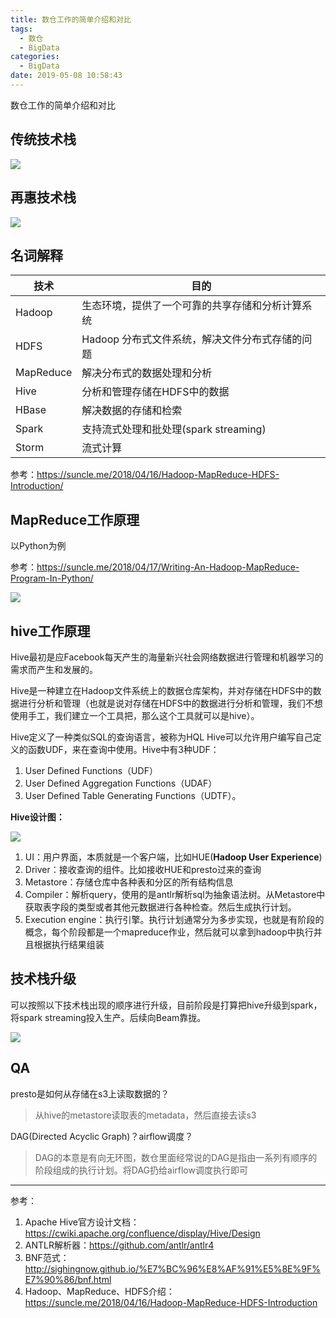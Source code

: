 ```yaml
---
title: 数仓工作的简单介绍和对比
tags:
  - 数仓
  - BigData
categories:
  - BigData
date: 2019-05-08 10:58:43
---
```



数仓工作的简单介绍和对比

## 传统技术栈

![](https://ws4.sinaimg.cn/large/006tNc79gy1g2sxz45bbcj31400u0kjl.jpg)

## 再惠技术栈

![](https://ws3.sinaimg.cn/large/006tNc79gy1g2sxywkb6fj31400u0npd.jpg)

<!--more-->

## 名词解释

| 技术      | 目的                                             |
| --------- | ------------------------------------------------ |
| Hadoop    | 生态环境，提供了一个可靠的共享存储和分析计算系统 |
| HDFS      | Hadoop 分布式文件系统，解决文件分布式存储的问题  |
| MapReduce | 解决分布式的数据处理和分析                       |
| Hive      | 分析和管理存储在HDFS中的数据                     |
| HBase     | 解决数据的存储和检索                             |
| Spark     | 支持流式处理和批处理(spark streaming)            |
| Storm     | 流式计算                                         |

参考：https://suncle.me/2018/04/16/Hadoop-MapReduce-HDFS-Introduction/

## MapReduce工作原理

以Python为例

参考：https://suncle.me/2018/04/17/Writing-An-Hadoop-MapReduce-Program-In-Python/

![](https://cdn.guru99.com/images/Big_Data/061114_0930_Introductio1.png)

## hive工作原理

Hive最初是应Facebook每天产生的海量新兴社会网络数据进行管理和机器学习的需求而产生和发展的。

Hive是一种建立在Hadoop文件系统上的数据仓库架构，并对存储在HDFS中的数据进行分析和管理（也就是说对存储在HDFS中的数据进行分析和管理，我们不想使用手工，我们建立一个工具把，那么这个工具就可以是hive）。

Hive定义了一种类似SQL的查询语言，被称为HQL
Hive可以允许用户编写自己定义的函数UDF，来在查询中使用。Hive中有3种UDF：

1. User Defined Functions（UDF）
2. User Defined Aggregation Functions（UDAF）
3. User Defined Table Generating Functions（UDTF）。

**Hive设计图：**

![](https://cwiki.apache.org/confluence/download/attachments/27362072/system_architecture.png?version=1&modificationDate=1414560669000&api=v2)

1. UI：用户界面，本质就是一个客户端，比如HUE(**Hadoop User Experience**)
2. Driver：接收查询的组件。比如接收HUE和presto过来的查询
3. Metastore：存储仓库中各种表和分区的所有结构信息
4. Compiler：解析query，使用的是antlr解析sql为抽象语法树。从Metastore中获取表字段的类型或者其他元数据进行各种检查。然后生成执行计划。
5. Execution engine：执行引擎。执行计划通常分为多步实现，也就是有阶段的概念，每个阶段都是一个mapreduce作业，然后就可以拿到hadoop中执行并且根据执行结果组装

## 技术栈升级

可以按照以下技术栈出现的顺序进行升级，目前阶段是打算把hive升级到spark，将spark streaming投入生产。后续向Beam靠拢。

![](https://ws2.sinaimg.cn/large/006tNc79gy1g2tpsxwqhuj30xc0kmweu.jpg)

## QA

presto是如何从存储在s3上读取数据的？

> 从hive的metastore读取表的metadata，然后直接去读s3

DAG(Directed Acyclic Graph)？airflow调度？

> DAG的本意是有向无环图，数仓里面经常说的DAG是指由一系列有顺序的阶段组成的执行计划。将DAG扔给airflow调度执行即可

---

参考：

1. Apache Hive官方设计文档： https://cwiki.apache.org/confluence/display/Hive/Design
2. ANTLR解析器：https://github.com/antlr/antlr4
3. BNF范式：http://sighingnow.github.io/%E7%BC%96%E8%AF%91%E5%8E%9F%E7%90%86/bnf.html
4. Hadoop、MapReduce、HDFS介绍：https://suncle.me/2018/04/16/Hadoop-MapReduce-HDFS-Introduction